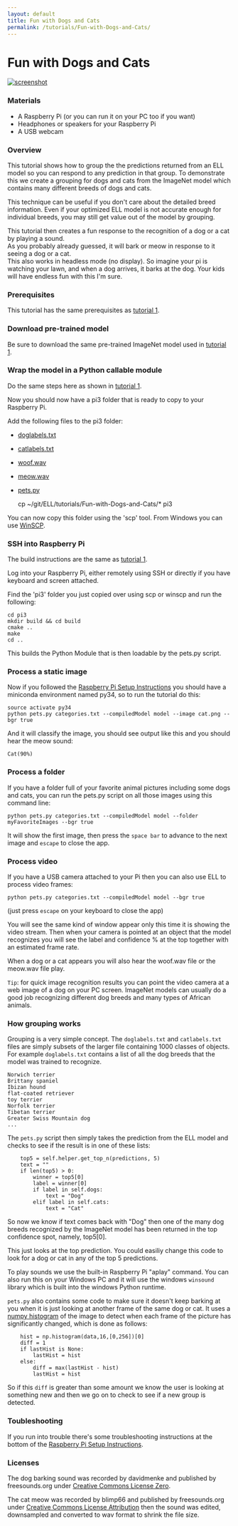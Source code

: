```yaml
---
layout: default
title: Fun with Dogs and Cats
permalink: /tutorials/Fun-with-Dogs-and-Cats/
---
```

# Fun with Dogs and Cats


[![screenshot](/ELL/tutorials/Fun-with-Dogs-and-Cats/thumbnail.png)](https://youtu.be/SOmV8tzg_DU)

### Materials

* A Raspberry Pi (or you can run it on your PC too if you want)
* Headphones or speakers for your Raspberry Pi
* A USB webcam

### Overview

This tutorial shows how to group the the predictions returned from an ELL model so you can
respond to any prediction in that group.  To demonstrate this we create a grouping for dogs
and cats from the ImageNet model which contains many different breeds of dogs and cats.

This technique can be useful if you don't care about the detailed breed information.  Even if
your optimized ELL model is not accurate enough for individual breeds, you may still get value out of the model by grouping.

This tutorial then creates a fun response to the recognition of a dog or a cat by playing a sound.  
As you probably already guessed, it will bark or meow in response to it seeing a dog or a cat.  
This also works in headless mode (no display).
So imagine your pi is watching your lawn, and when a dog arrives, it barks at the dog.
Your kids will have endless fun with this I'm sure.  

### Prerequisites

This tutorial has the same prerequisites as [tutorial 1](/ELL/tutorials/Getting-Started-with-Image-Classification-on-the-Raspberry-Pi/).

### Download pre-trained model

Be sure to download the same pre-trained ImageNet model used in [tutorial 1](/ELL/tutorials/Getting-Started-with-Image-Classification-on-the-Raspberry-Pi/).

### Wrap the model in a Python callable module

Do the same steps here as shown in [tutorial 1](/ELL/tutorials/Getting-Started-with-Image-Classification-on-the-Raspberry-Pi/).

Now you should now have a pi3 folder that is ready to copy to your Raspberry Pi.  

Add the following files to the pi3 folder:
- [doglabels.txt](/ELL/tutorials/Fun-with-Dogs-and-Cats/doglabels.txt)
- [catlabels.txt](/ELL/tutorials/Fun-with-Dogs-and-Cats/catlabels.txt)
- [woof.wav](/ELL/tutorials/Fun-with-Dogs-and-Cats/woof.wav)
- [meow.wav](/ELL/tutorials/Fun-with-Dogs-and-Cats/meow.wav)
- [pets.py](/ELL/tutorials/Fun-with-Dogs-and-Cats/pets.py)

    cp ~/git/ELL/tutorials/Fun-with-Dogs-and-Cats/* pi3

You can now copy this folder using the 'scp' tool.  From Windows you can use [WinSCP](https://winscp.net/eng/index.php).

### SSH into Raspberry Pi

The build instructions are the same as [tutorial 1](/ELL/tutorials/Getting-Started-with-Image-Classification-on-the-Raspberry-Pi/).

Log into your Raspberry Pi, either remotely using SSH or directly if you have keyboard and screen attached.

Find the 'pi3' folder you just copied over using scp or winscp and run the following:

````
cd pi3
mkdir build && cd build
cmake ..
make
cd ..
````

This builds the Python Module that is then loadable by the pets.py script.

### Process a static image 

Now if you followed the [Raspberry Pi Setup Instructions](/ELL/tutorials/Setting-Up-your-Raspberry-Pi) you should have a miniconda
environment named py34, so to run the tutorial do this:

````
source activate py34
python pets.py categories.txt --compiledModel model --image cat.png --bgr true
````
And it will classify the image, you should see output like this and you should hear the meow sound:
````
Cat(90%)
````

### Process a folder

If you have a folder full of your favorite animal pictures including some dogs and cats, you can run 
the pets.py script on all those images using this command line:

````
python pets.py categories.txt --compiledModel model --folder myFavoriteImages --bgr true
````

It will show the first image, then press the `space bar` to advance to the next image
and `escape` to close the app.

### Process video

If you have a USB camera attached to your Pi then you can also use ELL to process video frames:

````
python pets.py categories.txt --compiledModel model --bgr true
````
(just press `escape` on your keyboard to close the app)

You will see the same kind of window appear only this time it is showing the video stream.
Then when your camera is pointed at an object that the model recognizes you will see the label and 
confidence % at the top together with an estimated frame rate.

When a dog or a cat appears you will also hear the woof.wav file or the meow.wav file play.

`Tip`: for quick image recognition results you can point the video camera at a web image of a dog 
on your PC screen.  ImageNet models can usually do a good job recognizing  different dog breeds and 
many types of African animals.

### How grouping works

Grouping is a very simple concept. The `doglabels.txt` and `catlabels.txt` files are simply
subsets of the larger file containing 1000 classes of objects. For example `doglabels.txt` 
contains a list of all the dog breeds that the model was trained to recognize.

````
Norwich terrier
Brittany spaniel
Ibizan hound
flat-coated retriever
toy terrier
Norfolk terrier
Tibetan terrier
Greater Swiss Mountain dog
...
````

The `pets.py` script then simply
takes the prediction from the ELL model and checks to see if the result is in one of these lists:
````
    top5 = self.helper.get_top_n(predictions, 5)
    text = ""
    if len(top5) > 0:
        winner = top5[0]
        label = winner[0]
        if label in self.dogs:
            text = "Dog"
        elif label in self.cats:
            text = "Cat"
````

So now we know if text comes back with "Dog" then one of the many dog breeds recognized by the
ImageNet model has been returned in the top confidence spot, namely, top5[0].

This just looks at the top prediction.  You could easiliy change this code to look for a dog
or cat in any of the top 5 predictions.

To play sounds we use the built-in Raspberry Pi "aplay" command.  You can also run this on
your Windows PC and it will use the windows `winsound` library which is built into the windows
Python runtime.

`pets.py` also contains some code to make sure it doesn't keep barking at you when it is just
looking at another frame of the same dog or cat.  It uses a [numpy histogram](https://docs.scipy.org/doc/numpy/reference/generated/numpy.histogram.html) of the image to detect when each frame of the picture has significantly changed, which is done as follows:

````
    hist = np.histogram(data,16,[0,256])[0]
    diff = 1
    if lastHist is None:
        lastHist = hist           
    else:
        diff = max(lastHist - hist)
        lastHist = hist  
````

So if this `diff` is greater than some amount we know the user is looking at something new and then we go on to check to see if a new group is detected. 

### Toubleshooting

If you run into trouble there's some troubleshooting instructions at the bottom of the 
[Raspberry Pi Setup Instructions](/ELL/tutorials/Setting-Up-your-Raspberry-Pi).


### Licenses

The dog barking sound was recorded by davidmenke and published by freesounds.org under
[Creative Commons License Zero](https://creativecommons.org/publicdomain/zero/1.0/).

The cat meow was recorded by blimp66 and published by freesounds.org under
[Creative Commons License Attribution](https://creativecommons.org/licenses/by/3.0/)
then the sound was edited, downsampled and converted to wav format to shrink the file size.